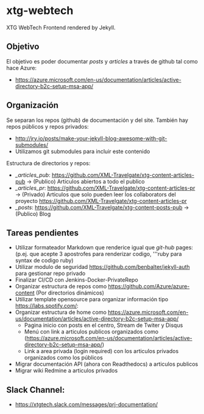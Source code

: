 # xtg-webtech

XTG WebTech Frontend rendered by Jekyll.

## Objetivo
El objetivo es poder documentar *posts* y *articles* a través de github tal como hace Azure:
- https://azure.microsoft.com/en-us/documentation/articles/active-directory-b2c-setup-msa-app/

## Organización
Se separan los repos (github) de documentación y del site. También hay repos públicos y repos privados:
- http://jry.io/posts/make-your-jekyll-blog-awesome-with-git-submodules/
- Utilizamos git submodules para incluir este contenido

Estructura de directorios y repos:
- *_articles_pub*: https://github.com/XML-Travelgate/xtg-content-articles-pub -> (Publico) Articulos abiertos a todo el publico
- *_articles_pr*: https://github.com/XML-Travelgate/xtg-content-articles-pr   -> (Privado) Articulos que solo pueden leer los collaborators del proyecto https://github.com/XML-Travelgate/xtg-content-articles-pr
- *_posts*: https://github.com/XML-Travelgate/xtg-content-posts-pub -> (Publico) Blog

## Tareas pendientes
* Utilizar formateador Markdown que renderice igual que *git-hub* pages: (p.ej. que acepte 3 apostrofes para renderizar codigo, '''ruby para syntax de codigo ruby)
* Utilizar modulo de seguridad https://github.com/benbalter/jekyll-auth para gestionar repo privado
* Finalizar CI/CD con Jenkins-Docker-PrivateRepo  
* Organizar estructura de repos como https://github.com/Azure/azure-content (Por directorios dinámicos)
* Utilizar template opensource para organizar información tipo https://labs.spotify.com/:
* Organizar estructura de home como https://azure.microsoft.com/en-us/documentation/articles/active-directory-b2c-setup-msa-app/   
    * Pagina inicio con posts en el centro, Stream de Twiter y Disqus
    * Menú con link a articulos publicos organizados como (https://azure.microsoft.com/en-us/documentation/articles/active-directory-b2c-setup-msa-app/)
    * Link a area privada (login required) con los articulos privados organizados como los públicos
* Migrar documentación API (ahora con Readthedocs) a articulos publicos
* Migrar wiki Redmine a articulos privados

## Slack Channel:
* https://xtgtech.slack.com/messages/prj-documentation/





